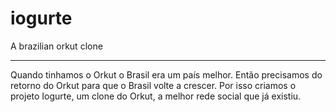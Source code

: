 # iogurte
A brazilian orkut clone

--------------------------------

Quando tinhamos o Orkut o Brasil era um país melhor. Então precisamos do retorno do Orkut para que o Brasil volte a crescer. Por isso criamos o projeto Iogurte, um clone do Orkut, a melhor rede social que já existiu.
